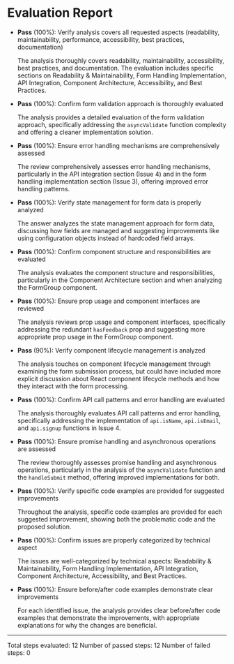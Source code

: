 # Evaluation Report

- **Pass** (100%): Verify analysis covers all requested aspects (readability, maintainability, performance, accessibility, best practices, documentation)

    The analysis thoroughly covers readability, maintainability, accessibility, best practices, and documentation. The evaluation includes specific sections on Readability & Maintainability, Form Handling Implementation, API Integration, Component Architecture, Accessibility, and Best Practices.

- **Pass** (100%): Confirm form validation approach is thoroughly evaluated

    The analysis provides a detailed evaluation of the form validation approach, specifically addressing the `asyncValidate` function complexity and offering a cleaner implementation solution.

- **Pass** (100%): Ensure error handling mechanisms are comprehensively assessed

    The review comprehensively assesses error handling mechanisms, particularly in the API integration section (Issue 4) and in the form handling implementation section (Issue 3), offering improved error handling patterns.

- **Pass** (100%): Verify state management for form data is properly analyzed

    The answer analyzes the state management approach for form data, discussing how fields are managed and suggesting improvements like using configuration objects instead of hardcoded field arrays.

- **Pass** (100%): Confirm component structure and responsibilities are evaluated

    The analysis evaluates the component structure and responsibilities, particularly in the Component Architecture section and when analyzing the FormGroup component.

- **Pass** (100%): Ensure prop usage and component interfaces are reviewed

    The analysis reviews prop usage and component interfaces, specifically addressing the redundant `hasFeedback` prop and suggesting more appropriate prop usage in the FormGroup component.

- **Pass** (90%): Verify component lifecycle management is analyzed

    The analysis touches on component lifecycle management through examining the form submission process, but could have included more explicit discussion about React component lifecycle methods and how they interact with the form processing.

- **Pass** (100%): Confirm API call patterns and error handling are evaluated

    The analysis thoroughly evaluates API call patterns and error handling, specifically addressing the implementation of `api.isName`, `api.isEmail`, and `api.signup` functions in Issue 4.

- **Pass** (100%): Ensure promise handling and asynchronous operations are assessed

    The review thoroughly assesses promise handling and asynchronous operations, particularly in the analysis of the `asyncValidate` function and the `handleSubmit` method, offering improved implementations for both.

- **Pass** (100%): Verify specific code examples are provided for suggested improvements

    Throughout the analysis, specific code examples are provided for each suggested improvement, showing both the problematic code and the proposed solution.

- **Pass** (100%): Confirm issues are properly categorized by technical aspect

    The issues are well-categorized by technical aspects: Readability & Maintainability, Form Handling Implementation, API Integration, Component Architecture, Accessibility, and Best Practices.

- **Pass** (100%): Ensure before/after code examples demonstrate clear improvements

    For each identified issue, the analysis provides clear before/after code examples that demonstrate the improvements, with appropriate explanations for why the changes are beneficial.

---

Total steps evaluated: 12
Number of passed steps: 12
Number of failed steps: 0